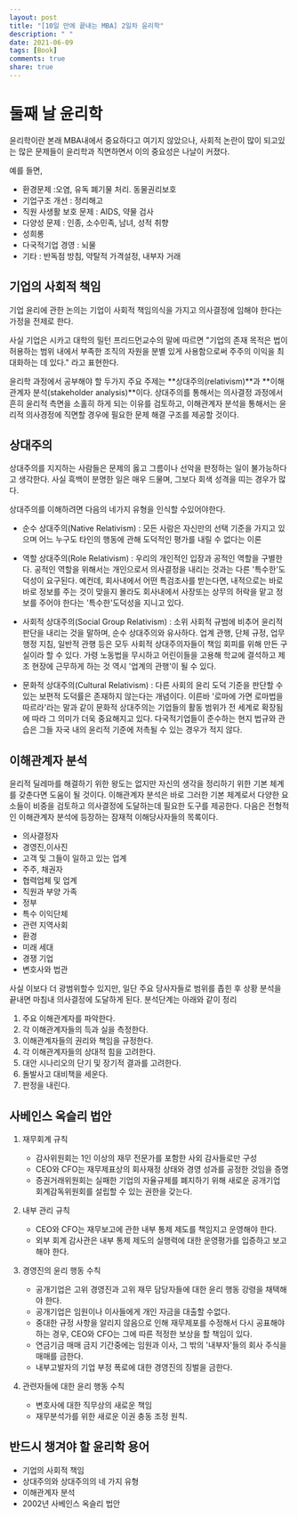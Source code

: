 ```yaml
---
layout: post
title: "[10일 만에 끝내는 MBA] 2일차 윤리학"
description: " "
date: 2021-06-09
tags: [Book]
comments: true
share: true
---
```


# 둘째 날 윤리학
 윤리학이란 본래 MBA내에서 중요하다고 여기지 않았으나, 사회적 논란이 많이 되고있는 많은 문제들이 윤리학과 직면하면서 이의 중요성은 나날이 커졌다.

 예를 들면,
  - 환경문제 :오염, 유독 폐기물 처리. 동물권리보호
  - 기업구조 개선 : 정리해고
  - 직원 사생활 보호 문제 : AIDS, 약물 검사
  - 다양성 문제 : 인종, 소수민족, 남녀, 성적 취향
  - 성희롱
  - 다국적기업 경영 : 뇌물
  - 기타 : 반독점 방침, 약탈적 가격설정, 내부자 거래

## 기업의 사회적 책임
 기업 윤리에 관한 논의는 기업이 사회적 책임의식을 가지고 의사결정에 임해야 한다는 가정을 전제로 한다.

 사실 기업은 시카고 대학의 밀턴 프리드먼교수의 말에 따르면 "기업의 존재 목적은 법이 허용하는 범위 내에서 부족한 조직의 자원을 분별 있게 사용함으로써 주주의 이익을 최대화하는 데 있다." 라고 표현한다.

 윤리학 과정에서 공부해야 할 두가지 주요 주제는 **상대주의(relativism)**과 **이해관계자 분석(stakeholder analysis)**이다. 상대주의를 통해서는 의사결정 과정에서 흔히 윤리적 측면을 소홀히 하게 되는 이유를 검토하고, 이해관계자 분석을 통해서는 윤리적 의사경정에 직면할 경우에 필요한 문제 해결 구조를 제공할 것이다.

## 상대주의
 상대주의를 지지하는 사람들은 문제의 옳고 그름이나 선악을 판정하는 일이 불가능하다고 생각한다. 사실 흑백이 분명한 일은 매우 드물며, 그보다 회색 성격을 띠는 경우가 많다.

상대주의를 이해하려면 다음의 네가지 유형을 인식할 수있어야한다.

- 순수 상대주의(Native Relativism)
: 모든 사람은 자신만의 선택 기준을 가지고 있으며 어느 누구도 타인의 행동에 관해 도덕적인 평가를 내릴 수 없다는 이론


- 역할 상대주의(Role Relativism)
: 우리의 개인적인 입장과 공적인 역할을 구별한다. 공적인 역할을 위해서는 개인으로서 의사결정을 내리는 것과는 다른 '특수한'도덕성이 요구된다.
 예컨데, 회사내에서 어떤 특검조사를 받는다면, 내적으로는 바로바로 정보를 주는 것이 맞을지 몰라도 회사내에서 사장또는 상무의 허락을 맡고 정보를 주어야 한다는 '특수한'도덕성을 지니고 있다.


- 사회적 상대주의(Social Group Relativism)
: 소위 사회적 규범에 비추어 윤리적 판단을 내리는 것을 말하며, 순수 상대주의와 유사하다. 업계 관행, 단체 규정, 업무행정 지침, 일반적 관행 등은 모두 사회적 상대주의자들이 책임 회피를 위해 만든 구실이라 할 수 있다. 가령 노동법을 무시하고 어린이들을 고용해 학교에 결석하고 제조 현장에 근무하게 하는 것 역시 '업계의 관행'이 될 수 있다.


- 문화적 상대주의(Cultural Relativism)
: 다른 사회의 윤리 도덕 기준을 판단할 수 있는 보편적 도덕률은 존재하지 않는다는 개념이다. 이른바 '로마에 가면 로마법을 따르라'라는 말과 같이 문화적 상대주의는 기업들의 활동 범위가 전 세계로 확장됨에 따라 그 의미가 더욱 중요해지고 있다. 다국적기업들이 준수하는 현지 법규와 관습은 그들 자국 내의 윤리적 기준에 저촉될 수 있는 경우가 적지 않다.

## 이해관계자 분석
 윤리적 딜레마를 해결하기 위한 왕도는 없지만 자신의 생각을 정리하기 위한 기본 체계를 갖춘다면 도움이 될 것이다. 이해관계자 분석은 바로 그러한 기본 체계로서 다양한 요소들이 비중을 검토하고 의사결정에 도달하는데 필요한 도구를 제공한다.
 다음은 전형적인 이해관계자 분석에 등장하는 잠재적 이해당사자들의 목록이다.

 - 의사결정자
 - 경영진,이사진
 - 고객 및 그들이 일하고 있는 업계
 - 주주, 채권자
 - 협력업체 및 업계
 - 직원과 부양 가족
 - 정부
 - 특수 이익단체
 - 관련 지역사회
 - 환경
 - 미래 세대
 - 경쟁 기업
 - 변호사와 법관

사실 이보다 더 광범위할수 있지만, 일단 주요 당사자들로 범위를 좁힌 후 상황 분석을 끝내면 마침내 의사결정에 도달하게 된다.
분석단계는 아래와 같이 정리

1. 주요 이해관계자를 파악한다.
2. 각 이해관계자들의 득과 실을 측정한다.
3. 이해관계자들의 권리와 책임을 규정한다.
4. 각 이해관계자들의 상대적 힘을 고려한다.
5. 대안 시나리오의 단기 및 장기적 결과를 고려한다.
6. 돌발사고 대비책을 세운다.
7. 판정을 내린다.

## 사베인스 옥슬리 법안

 1. 재무회계 규칙
    - 감사위원회는 1인 이상의 재무 전문가를 포함한 사외 감사들로만 구성
    - CEO와 CFO는 재무제표상의 회사재정 상태와 경영 성과를 공정한 것임을 증명
    - 증권거래위원회는 실패한 기업의 자율규제를 폐지하기 위해 새로운 공개기업 회계감독위원회를 설립할 수 있는 권한을 갖는다.
 2. 내부 관리 규칙
    - CEO와 CFO는 재무보고에 관한 내부 통제 제도를 책임지고 운영해야 한다.
    - 외부 회계 감사관은 내부 통제 제도의 실행력에 대한 운영평가를 입증하고 보고해야 한다.

 3. 경영진의 윤리 행동 수칙
    - 공개기업은 고위 경영진과 고위 재무 담당자들에 대한 윤리 행동 강령을 채택해야 한다.
    - 공개기업은 임원이나 이사들에게 개인 자금을 대출할 수없다.
    - 중대한 규정 사항을 알리지 않음으로 인해 재무제포를 수정해서 다시 공표해야 하는 경우, CEO와 CFO는 그에 따른 적정한 보상을 할 책임이 있다.
    - 연금기금 매매 금지 기간중에는 임원과 이사, 그 밖의 '내부자'들의 회사 주식을 매매를 금한다.
    - 내부고발자의 기업 부정 폭로에 대한 경영진의 징벌을 금한다.

 4. 관련자들에 대한 윤리 행동 수칙
    - 변호사에 대한 직무상의 새로운 책임
    - 재무분석가를 위한 새로운 이권 충동 조정 원칙.

## 반드시 챙겨야 할 윤리학 용어
 - 기업의 사회적 책임
 - 상대주의와 상대주의의 네 가지 유형
 - 이해관계자 분석
 - 2002년 사베인스 옥슬리 법안
